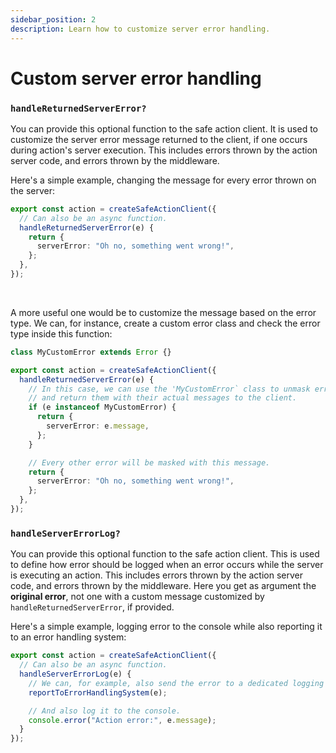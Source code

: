 ```yaml
---
sidebar_position: 2
description: Learn how to customize server error handling.
---
```


# Custom server error handling

### `handleReturnedServerError?`

You can provide this optional function to the safe action client. It is used to customize the server error message returned to the client, if one occurs during action's server execution. This includes errors thrown by the action server code, and errors thrown by the middleware.

Here's a simple example, changing the message for every error thrown on the server:

```typescript title=src/lib/safe-action.ts
export const action = createSafeActionClient({
  // Can also be an async function.
  handleReturnedServerError(e) {
    return {
      serverError: "Oh no, something went wrong!",
    };
  },
});
```

<br/>

A more useful one would be to customize the message based on the error type. We can, for instance, create a custom error class and check the error type inside this function:

```typescript title=src/lib/safe-action.ts
class MyCustomError extends Error {}

export const action = createSafeActionClient({
  handleReturnedServerError(e) {
    // In this case, we can use the 'MyCustomError` class to unmask errors
    // and return them with their actual messages to the client.
    if (e instanceof MyCustomError) {
      return {
        serverError: e.message,
      };
    }

    // Every other error will be masked with this message.
    return {
      serverError: "Oh no, something went wrong!",
    };
  },
});
```

### `handleServerErrorLog?`

You can provide this optional function to the safe action client. This is used to define how error should be logged when an error occurs while the server is executing an action. This includes errors thrown by the action server code, and errors thrown by the middleware. Here you get as argument the **original error**, not one with a custom message customized by `handleReturnedServerError`, if provided.

Here's a simple example, logging error to the console while also reporting it to an error handling system:

```typescript title=src/lib/safe-action.ts
export const action = createSafeActionClient({
  // Can also be an async function.
  handleServerErrorLog(e) {
    // We can, for example, also send the error to a dedicated logging system.
    reportToErrorHandlingSystem(e);

    // And also log it to the console.
    console.error("Action error:", e.message);
  }
});
```